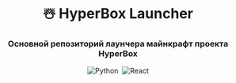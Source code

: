 <h1 align="center"> ☃️ HyperBox Launcher</h1>
<h3 align="center">Основной репозиторий лаунчера майнкрафт проекта HyperBox</h3>
<div align="center">
  <img src="https://img.shields.io/badge/python-%2320232a?style=for-the-badge&logo=python&logoColor=%2361DAFB" alt="Python">
  <img src="https://img.shields.io/badge/javascript-%2320232a.svg?style=for-the-badge&logo=javascript&logoColor=%23F7DF1E" alt="">
  <img src="https://img.shields.io/badge/react-%2320232a.svg?style=for-the-badge&logo=react&logoColor=%2361DAFB" alt="React">
</div>

